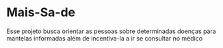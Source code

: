 # Mais-Sa-de
Esse projeto busca orientar as pessoas sobre determinadas doenças para mantelas informadas além de incentiva-la a ir se consultar no médico
